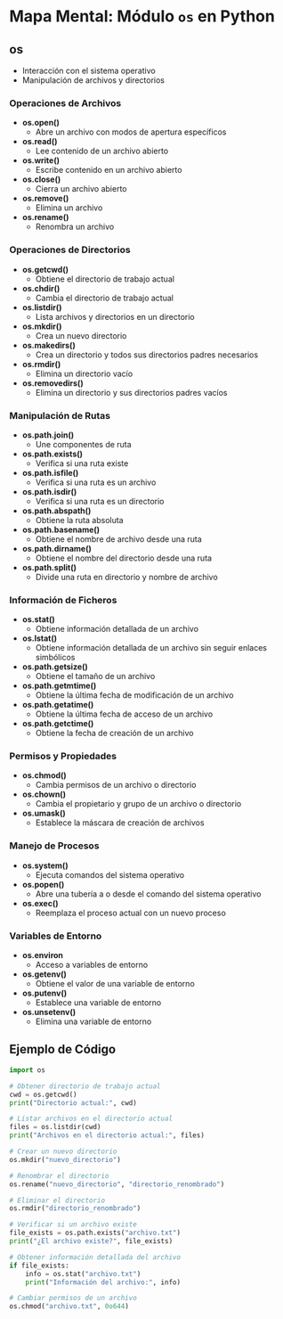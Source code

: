 # Mapa Mental: Módulo `os` en Python

## os
- Interacción con el sistema operativo
- Manipulación de archivos y directorios

### Operaciones de Archivos
- **os.open()**
  - Abre un archivo con modos de apertura específicos
- **os.read()**
  - Lee contenido de un archivo abierto
- **os.write()**
  - Escribe contenido en un archivo abierto
- **os.close()**
  - Cierra un archivo abierto
- **os.remove()**
  - Elimina un archivo
- **os.rename()**
  - Renombra un archivo

### Operaciones de Directorios
- **os.getcwd()**
  - Obtiene el directorio de trabajo actual
- **os.chdir()**
  - Cambia el directorio de trabajo actual
- **os.listdir()**
  - Lista archivos y directorios en un directorio
- **os.mkdir()**
  - Crea un nuevo directorio
- **os.makedirs()**
  - Crea un directorio y todos sus directorios padres necesarios
- **os.rmdir()**
  - Elimina un directorio vacío
- **os.removedirs()**
  - Elimina un directorio y sus directorios padres vacíos

### Manipulación de Rutas
- **os.path.join()**
  - Une componentes de ruta
- **os.path.exists()**
  - Verifica si una ruta existe
- **os.path.isfile()**
  - Verifica si una ruta es un archivo
- **os.path.isdir()**
  - Verifica si una ruta es un directorio
- **os.path.abspath()**
  - Obtiene la ruta absoluta
- **os.path.basename()**
  - Obtiene el nombre de archivo desde una ruta
- **os.path.dirname()**
  - Obtiene el nombre del directorio desde una ruta
- **os.path.split()**
  - Divide una ruta en directorio y nombre de archivo

### Información de Ficheros
- **os.stat()**
  - Obtiene información detallada de un archivo
- **os.lstat()**
  - Obtiene información detallada de un archivo sin seguir enlaces simbólicos
- **os.path.getsize()**
  - Obtiene el tamaño de un archivo
- **os.path.getmtime()**
  - Obtiene la última fecha de modificación de un archivo
- **os.path.getatime()**
  - Obtiene la última fecha de acceso de un archivo
- **os.path.getctime()**
  - Obtiene la fecha de creación de un archivo

### Permisos y Propiedades
- **os.chmod()**
  - Cambia permisos de un archivo o directorio
- **os.chown()**
  - Cambia el propietario y grupo de un archivo o directorio
- **os.umask()**
  - Establece la máscara de creación de archivos

### Manejo de Procesos
- **os.system()**
  - Ejecuta comandos del sistema operativo
- **os.popen()**
  - Abre una tubería a o desde el comando del sistema operativo
- **os.exec()**
  - Reemplaza el proceso actual con un nuevo proceso

### Variables de Entorno
- **os.environ**
  - Acceso a variables de entorno
- **os.getenv()**
  - Obtiene el valor de una variable de entorno
- **os.putenv()**
  - Establece una variable de entorno
- **os.unsetenv()**
  - Elimina una variable de entorno

## Ejemplo de Código

```python
import os

# Obtener directorio de trabajo actual
cwd = os.getcwd()
print("Directorio actual:", cwd)

# Listar archivos en el directorio actual
files = os.listdir(cwd)
print("Archivos en el directorio actual:", files)

# Crear un nuevo directorio
os.mkdir("nuevo_directorio")

# Renombrar el directorio
os.rename("nuevo_directorio", "directorio_renombrado")

# Eliminar el directorio
os.rmdir("directorio_renombrado")

# Verificar si un archivo existe
file_exists = os.path.exists("archivo.txt")
print("¿El archivo existe?", file_exists)

# Obtener información detallada del archivo
if file_exists:
    info = os.stat("archivo.txt")
    print("Información del archivo:", info)

# Cambiar permisos de un archivo
os.chmod("archivo.txt", 0o644)
